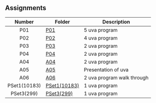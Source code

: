 ## Assignments

| Number | Folder | Description |
| :----: | ------ | ----------- |
| P01 | <a href="https://github.com/Kyrie-Ma/4883-Programming_Techniques-Ma/tree/master/Assignment/P01" > P01 | 5 uva program |
| P02 | <a href="https://github.com/Kyrie-Ma/4883-Programming_Techniques-Ma/tree/master/Assignment/P02" > P02 | 4 uva program |
| P03 | <a href="https://github.com/Kyrie-Ma/4883-Programming_Techniques-Ma/tree/master/Assignment/P03" > P03 | 2 uva program |
| P04 | <a href="https://github.com/Kyrie-Ma/4883-Programming_Techniques-Ma/tree/master/Assignment/P04" > P04 | 2 uva program |
| A04 | <a href="https://github.com/Kyrie-Ma/4883-Programming_Techniques-Ma/tree/master/Assignment/A04" > A04 | 2 uva program |
| A05 | <a href="https://github.com/Kyrie-Ma/4883-Programming_Techniques-Ma/tree/master/Assignment/A05" > A05 | Presentation of uva |
| A06 | <a href="https://github.com/Kyrie-Ma/4883-Programming_Techniques-Ma/tree/master/Assignment/A06" > A06 | 2 uva program walk through|
| PSet1(10183) | <a href="https://github.com/Kyrie-Ma/4883-Programming_Techniques-Ma/tree/master/Assignment/PSet1(10183)" > PSet1(10183) | 1 uva program |
| PSet3(299) | <a href="https://github.com/Kyrie-Ma/4883-Programming_Techniques-Ma/tree/master/Assignment/PSet3(299)" > PSet3(299) | 1 uva program |
